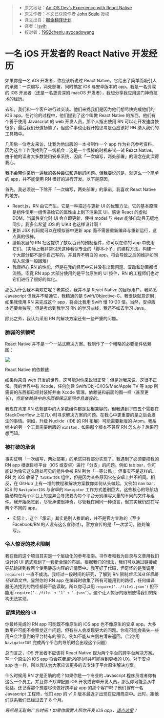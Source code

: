 > * 原文地址：[An iOS Dev’s Experience with React Native](https://blog.madebywindmill.com/an-ios-devs-experience-with-react-native-559275b5a4e8#.qvkcgzpaa)
> * 原文作者：本文已获原作者 [John Scalo](https://blog.madebywindmill.com/@scalo?source=post_header_lockup) 授权
> * 译文出自：[掘金翻译计划](https://github.com/xitu/gold-miner)
> * 译者：[lsvih](https://github.com/lsvih)
> * 校对者：[1992chenlu](https://github.com/1992chenlu),[avocadowang](https://github.com/avocadowang)

# 一名 iOS 开发者的 React Native 开发经历 #

如果你是一名 iOS 开发者，你应该听说过 React Native。它给出了简单而吸引人的承诺：一次编写，两处部署，同时搞定 iOS 与安卓版本的 app。我是一名资深的 iOS 开发者（还是一名更资深的 macOS 开发者），我想分享我应用这门神奇技术的经历。

去年，我们和一个客户进行过交谈。他们来找我们是因为他们想尽快完成他们的 iOS app。在讨论的过程中，他们提到了这个叫做 React Native 的东西。他们有个善于使用 Javascript 的 web 开发人员，那个人指出使用 RN 可以让开发速度快很多。最后我们分道扬镳了，但这件事也让我开始思考是否应该将 RN 纳入我们的工具箱中。

几周后一位老友来访，让我为他出版的一本书制作一个 app 作为补充参考资料。因为这个工作我找到了一线机会：这是一个很棒的时机来试一试 React Native。由于他的读者大多数使用安卓系统，因此「一次编写，两处部署」的理念在此深得我心。

我不会带你亲历一遍我的各种尝试和遇到的问题。但我要说的是，就这么一个简单的 app，并不能使用 RN 很好的进行开发。以下是原因。

首先，我必须说一下除开「一次编写，两处部署」的承诺，我喜欢 React Native 的地方。

- React.js，RN 由它而生。它是一种描述与更新 UI 的优雅方法。它的基本原理是组件使用一组传递给它的属性由上到下渲染其 UI。感谢 React 的虚拟 DOM，当属性变化时 UI 会立即更新，使得 model 与 view 能够自动且无缝地同步。我多么希望 iOS 的 UIKit 也这样设计啊！
- 更新 JSX 代码就可以在模拟器中更新 app 而不需要重新编译与重新运行，这点真的很棒。
- 蓬勃发展的 RN 社区提供了数以百计的预制组件，你可以在你的 app 中使用它们。（实际上我非常讨厌这种看似专业的「脚本小子」的编程方法。构建一个大部分都不是你自己写的，并且弄不明白的 app，将会导致之后的维护如同陷入泥潭一般困难）
- 我很担心 RN 的性能，但是在我的经历中它并没有出现问题。滚动和动画都很流畅。毕竟 RN app 大部分使用的是平台原生的 UI 控件，RN 的工程师们也对它们进行了很好的优化。

那么为什么我不喜欢它呢？老实说，我并不是 React Native 的目标用户。我熟悉 Javascript 但我并不精通它，我精通的是 Swift/Objective-C。我很快就意识到，如果我使用 RN 来完成这个 app，将会比我用 Swift 慢 10-20 倍。当然，安卓版本还要单独写，但是考虑到我学习 RN 的学习曲线，我还不如去学习 Java。

除此之外，我认为采用 RN 的解决方案还有一些严重的问题。

### 脆弱的依赖链 ###

React Native 并不是一个一站式解决方案。我制作了一个粗略的必要组件依赖图：

<img class="progressiveMedia-noscript js-progressiveMedia-inner" src="https://cdn-images-1.medium.com/max/800/1*781lZgF4IFAvLrnFRHcvaQ.png">

React Native 的依赖链

如果你来自 web 开发的世界，这可能对你来说很正常；但是对我来说，这很不正常。我的世界中有 Xcode，任何创建 Swift/Obj-C/iOS/Mac/Apple TV 等 app 所需要的东西都已经封装好并由 Xcode 管理。依赖链和前面的图一样（甚至更长），*但是依赖链中的东西都保证是同步且兼容的。*

我现在肯定 RN 依赖链中的大多数组件都是互相兼容的。但我遇到了四五个需要在 StackOverflow 上花几小时寻求解决方案的问题。在我心中更重要的是之后会发生的事情。例如，升级 Nuclide（IDE 的 RN 拓展）可能需要新版的 Atom。我系统中的另一个工具需要新版的 `winston`，如果那个版本不兼容 RN 怎么办？后果可想而知。

### 被打破的承诺 ###

事实证明「一次编写，两处部署」的承诺只有部分实现了。我遇到了必须要把我的 RN app 根据目标平台（iOS 或安卓）进行「分支」的问题。例如 tab bar，你可能认为像它这么随处可见的组件会被 RN 列为「一等公民」，但事实不是这样的。RN 为 iOS 收录了 `TabBarIOS` 组件，但是因为某些原因它在安卓上并不相同。相反，在 GitHub 上有一堆的教程和解决方案教你如何从头做起。又例如 nav bar，iOS 的 `NavigatorIOS` 与安卓的 `Navigator` 工作方式差别巨大。这些核心的导航功能结构在两个平台上的差异会导致要为每个平台分别编写大量的不同的文件与组件。我开始感觉到，尽管承诺很神奇，尽管我在用同一种语言，但其实我仍然在写两个不同的 app。

* 实际上，这个「承诺」其实是别人推断的，并不是官方宣称的（至少 Facebook/RN 的人没有这么宣称过）。官方宣传的是「一次学习，随处编写」。

### 令人惊讶的技术限制 ###

我在做的这个项目其实是一个层级化的参考指南。书作者和我为目录与文章用我们设计的 UI 范式规划了一套挺合理的布局。根据我们的想法，我们可以通过链接或导航跳转到数百个使用静态内容的详情页中。我写好了代码，但奇怪的是我调用 `require()` 一直不成功。我经过一段时间的研究，了解到 RN 限制*您无法从任意路径读取文件*。显然你的 RN app 在编译时收集了所有可能用到的路径，任何编译器无法找到的路径都将不能读取。所以你可以用 `require(‘../file1.json’)` 但不能用 `require(‘../file’ + ‘1’ + ‘.json’)`。这个让人惊讶的限制使得我们的架构无法实现。

### 冒牌货般的 UI ###

你最终完成的 RN app 可能既不像原生的 iOS app 也不像原生的安卓 app。大多数用户可能不会察觉这个问题，但有些人会发现更大的问题。你有可能会丢失一些用户会注意到的平台特有的细节，例如不能从左侧右滑来返回。（当你用 `NavigatorIOS` 完成两个平台的导航时会出现这个问题）


总而言之，iOS 开发者不应该将 React Native 视为两个平台的跨平台解决方案。写一个原生的 iOS app 将会花费*更少*的时间并可能得到更棒的 UX。对于安卓 app 也一样，所以我认为大家应该更多的去专注于平台原生解决方案。

什么时候用 RN 才是正确的呢？如果你是一个专业的 Javascript 程序员或者你有这么一个员工，并且你*不打算*配置 iOS 开发或安卓开发人员，那么你可能会从中获益。还记得那个想要尽快做好跨平台 app 的那个客户吗？他们*曾*有一名 Javascript 工程师，他们 app 的 v1.0 版本最近才出现在应用商店中。此时，距他们联系我们已经过去了 8 个月。


*最后是无耻的广告时间！如果你需要人帮你开发 iOS app，*[*请点这里*](http://www.madebywindmill.com)*！*
